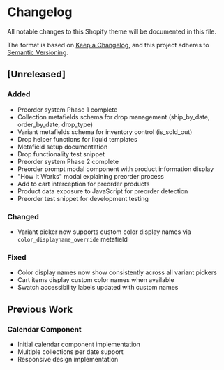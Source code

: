 # Changelog

All notable changes to this Shopify theme will be documented in this file.

The format is based on [Keep a Changelog](https://keepachangelog.com/en/1.0.0/),
and this project adheres to [Semantic Versioning](https://semver.org/spec/v2.0.0.html).

## [Unreleased]

### Added
- Preorder system Phase 1 complete
- Collection metafields schema for drop management (ship_by_date, order_by_date, drop_type)
- Variant metafields schema for inventory control (is_sold_out)
- Drop helper functions for liquid templates
- Metafield setup documentation
- Drop functionality test snippet
- Preorder system Phase 2 complete
- Preorder prompt modal component with product information display
- "How It Works" modal explaining preorder process
- Add to cart interception for preorder products
- Product data exposure to JavaScript for preorder detection
- Preorder test snippet for development testing

### Changed
- Variant picker now supports custom color display names via `color_displayname_override` metafield

### Fixed
- Color display names now show consistently across all variant pickers
- Cart items display custom color names when available
- Swatch accessibility labels updated with custom names

## Previous Work

### Calendar Component
- Initial calendar component implementation
- Multiple collections per date support
- Responsive design implementation